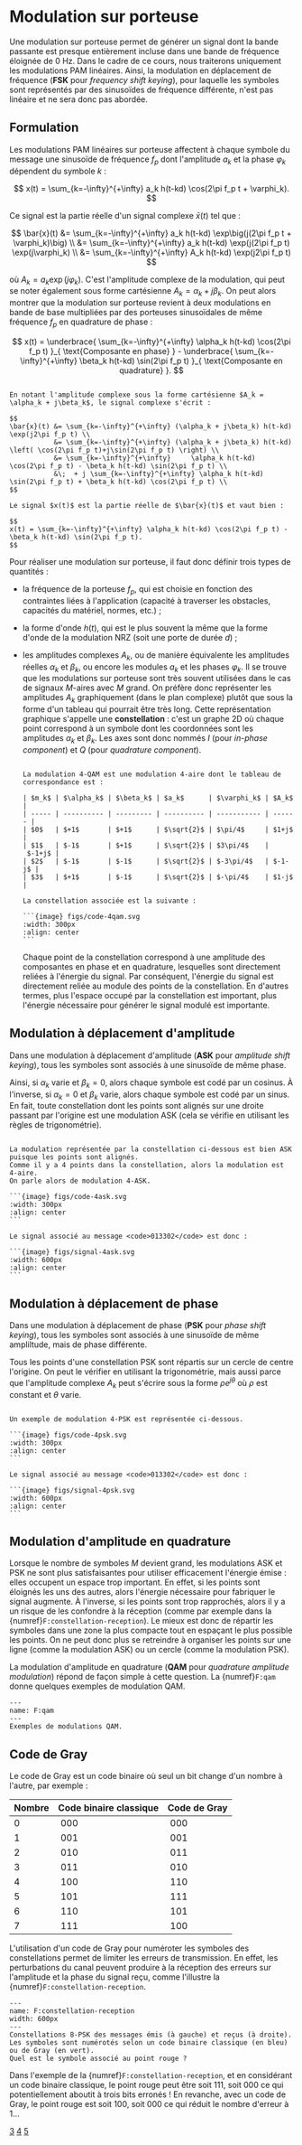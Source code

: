 # Modulation sur porteuse


Une modulation sur porteuse permet de générer un signal dont la bande passante est presque entièrement incluse
dans une bande de fréquence éloignée de 0 Hz.
Dans le cadre de ce cours, nous traiterons uniquement les modulations PAM linéaires.
Ainsi, la modulation en déplacement de fréquence (**FSK** pour _frequency shift keying_),
pour laquelle les symboles sont représentés par des sinusoïdes de fréquence différente,
n'est pas linéaire et ne sera donc pas abordée.


## Formulation

Les modulations PAM linéaires sur porteuse affectent à chaque symbole du message une sinusoïde de fréquence $f_p$
dont l'amplitude $a_k$ et la phase $\varphi_k$ dépendent du symbole $k$ :

$$
x(t) = \sum_{k=-\infty}^{+\infty} a_k h(t-kd) \cos(2\pi f_p t + \varphi_k).
$$

Ce signal est la partie réelle d'un signal complexe $\bar{x}(t)$ tel que :

$$
\bar{x}(t) &= \sum_{k=-\infty}^{+\infty} a_k h(t-kd) \exp\big(j(2\pi f_p t + \varphi_k)\big) \\
           &= \sum_{k=-\infty}^{+\infty} a_k h(t-kd) \exp(j(2\pi f_p t) \exp(j\varphi_k) \\
           &= \sum_{k=-\infty}^{+\infty} A_k h(t-kd) \exp(j2\pi f_p t)
$$

où $A_k = a_k \exp(j\varphi_k)$.
C'est l'amplitude complexe de la modulation, qui peut se noter également sous forme cartésienne $A_k = \alpha_k + j\beta_k$.
On peut alors montrer que la modulation sur porteuse revient à deux modulations en bande de base multipliées
par des porteuses sinusoïdales de même fréquence $f_p$ en quadrature de phase :

$$
x(t) = \underbrace{ \sum_{k=-\infty}^{+\infty} \alpha_k h(t-kd) \cos(2\pi f_p t) }_{ \text{Composante en phase} }
     - \underbrace{ \sum_{k=-\infty}^{+\infty} \beta_k  h(t-kd) \sin(2\pi f_p t) }_{ \text{Composante en quadrature} }.
$$


```{dropdown} Démonstration

En notant l'amplitude complexe sous la forme cartésienne $A_k = \alpha_k + j\beta_k$, le signal complexe s'écrit :

$$
\bar{x}(t) &= \sum_{k=-\infty}^{+\infty} (\alpha_k + j\beta_k) h(t-kd) \exp(j2\pi f_p t) \\
           &= \sum_{k=-\infty}^{+\infty} (\alpha_k + j\beta_k) h(t-kd) \left( \cos(2\pi f_p t)+j\sin(2\pi f_p t) \right) \\
           &= \sum_{k=-\infty}^{+\infty}     \alpha_k h(t-kd) \cos(2\pi f_p t) - \beta_k h(t-kd) \sin(2\pi f_p t) \\
           &\;  + j \sum_{k=-\infty}^{+\infty} \alpha_k h(t-kd) \sin(2\pi f_p t) + \beta_k h(t-kd) \cos(2\pi f_p t) \\
$$

Le signal $x(t)$ est la partie réelle de $\bar{x}(t)$ et vaut bien :

$$
x(t) = \sum_{k=-\infty}^{+\infty} \alpha_k h(t-kd) \cos(2\pi f_p t) - \beta_k h(t-kd) \sin(2\pi f_p t).
$$
```

Pour réaliser une modulation sur porteuse, il faut donc définir trois types de quantités :

* la fréquence de la porteuse $f_p$, qui est choisie en fonction des contraintes liées à l'application
  (capacité à traverser les obstacles, capacités du matériel, normes, etc.) ;
  
* la forme d'onde $h(t)$, qui est le plus souvent la même que la forme d'onde de la modulation NRZ (soit une porte de durée $d$) ;

* les amplitudes complexes $A_k$, ou de manière équivalente les amplitudes réelles $\alpha_k$ et $\beta_k$,
  ou encore les modules $a_k$ et les phases $\varphi_k$.
  Il se trouve que les modulations sur porteuse sont très souvent utilisées dans le cas de signaux $M$-aires avec $M$ grand.
  On préfère donc représenter les amplitudes $A_k$ graphiquement (dans le plan complexe)
  plutôt que sous la forme d'un tableau qui pourrait être très long.
  Cette représentation graphique s'appelle une **constellation** :
  c'est un graphe 2D où chaque point correspond à un symbole dont les coordonnées sont les amplitudes $\alpha_k$ et $\beta_k$.
  Les axes sont donc nommés $I$ (pour _in-phase component_) et $Q$ (pour _quadrature component_).

  ````{div} example

  La modulation 4-QAM est une modulation 4-aire dont le tableau de correspondance est :

  | $m_k$ | $\alpha_k$ | $\beta_k$ | $a_k$      | $\varphi_k$ | $A_k$  |
  | ----- | ---------- | --------- | ---------- | ----------- | ------ |
  | $0$   | $+1$       | $+1$      | $\sqrt{2}$ | $\pi/4$     | $1+j$  |
  | $1$   | $-1$       | $+1$      | $\sqrt{2}$ | $3\pi/4$    | $-1+j$ |
  | $2$   | $-1$       | $-1$      | $\sqrt{2}$ | $-3\pi/4$   | $-1-j$ |
  | $3$   | $+1$       | $-1$      | $\sqrt{2}$ | $-\pi/4$    | $1-j$  |

  La constellation associée est la suivante :

  ```{image} figs/code-4qam.svg
  :width: 300px
  :align: center
  ```

  ````

  Chaque point de la constellation correspond à une amplitude des composantes en phase et en quadrature,
  lesquelles sont directement reliées à l'énergie du signal.
  Par conséquent, l'énergie du signal est directement reliée au module des points de la constellation.
  En d'autres termes, plus l'espace occupé par la constellation est important,
  plus l'énergie nécessaire pour générer le signal modulé est importante.


## Modulation à déplacement d'amplitude

Dans une modulation à déplacement d'amplitude (**ASK** pour _amplitude shift keying_),
tous les symboles sont associés à une sinusoïde de même phase.

Ainsi, si $\alpha_k$ varie et $\beta_k=0$, alors chaque symbole est codé par un cosinus.
À l'inverse, si $\alpha_k=0$ et $\beta_k$ varie, alors chaque symbole est codé par un sinus.
En fait, toute constellation dont les points sont alignés sur une droite passant par l'origine est une modulation ASK
(cela se vérifie en utilisant les règles de trigonométrie).

````{div} exemple

La modulation représentée par la constellation ci-dessous est bien ASK puisque les points sont alignés.
Comme il y a 4 points dans la constellation, alors la modulation est 4-aire.
On parle alors de modulation 4-ASK.

```{image} figs/code-4ask.svg
:width: 300px
:align: center
```

Le signal associé au message <code>013302</code> est donc :

```{image} figs/signal-4ask.svg
:width: 600px
:align: center
```

````


## Modulation à déplacement de phase

Dans une modulation à déplacement de phase (**PSK** pour _phase shift keying_),
tous les symboles sont associés à une sinusoïde de même ampliltude, mais de phase différente.

Tous les points d'une constellation PSK sont répartis sur un cercle de centre l'origine.
On peut le vérifier en utilisant la trigonométrie,
mais aussi parce que l'amplitude complexe $A_k$ peut s'écrire sous la forme $\rho e^{j\theta}$
où $\rho$ est constant et $\theta$ varie.

````{div} exemple

Un exemple de modulation 4-PSK est représentée ci-dessous.

```{image} figs/code-4psk.svg
:width: 300px
:align: center
```

Le signal associé au message <code>013302</code> est donc :

```{image} figs/signal-4psk.svg
:width: 600px
:align: center
```

````


## Modulation d'amplitude en quadrature

Lorsque le nombre de symboles $M$ devient grand, les modulations ASK et PSK ne sont plus satisfaisantes
pour utiliser efficacement l'énergie émise : elles occupent un espace trop important.
En effet, si les points sont éloignés les uns des autres, alors l'énergie nécessaire pour fabriquer le signal augmente.
À l'inverse, si les points sont trop rapprochés, alors il y a un risque de les confondre à la réception
(comme par exemple dans la {numref}`F:constellation-reception`).
Le mieux est donc de répartir les symboles dans une zone la plus compacte tout en espaçant le plus possible les points.
On ne peut donc plus se retreindre à organiser les points sur une ligne (comme la modulation ASK)
ou un cercle (comme la modulation PSK).

La modulation d'amplitude en quadrature (**QAM** pour _quadrature amplitude modulation_) répond de façon simple à cette question.
La {numref}`F:qam` donne quelques exemples de modulation QAM.

```{figure} figs/code-qam.svg
---
name: F:qam
---
Exemples de modulations QAM.
```


## Code de Gray

Le code de Gray est un code binaire où seul un bit change d'un nombre à l'autre, par exemple :

| Nombre | Code binaire classique | Code de Gray |
| ------ | ---------------------- | ------------ |
| 0      | 000                    | 000          |
| 1      | 001                    | 001          |
| 2      | 010                    | 011          |
| 3      | 011                    | 010          |
| 4      | 100                    | 110          |
| 5      | 101                    | 111          |
| 6      | 110                    | 101          |
| 7      | 111                    | 100          |

L'utilisation d'un code de Gray pour numéroter les symboles des constellations permet de limiter les erreurs de transmission.
En effet, les perturbations du canal peuvent produire à la réception des erreurs sur l'amplitude et la phase du signal reçu,
comme l'illustre la {numref}`F:constellation-reception`.

```{figure} figs/constellation-reception.svg
---
name: F:constellation-reception
width: 600px
---
Constellations 8-PSK des messages émis (à gauche) et reçus (à droite).
Les symboles sont numérotés selon un code binaire classique (en bleu) ou de Gray (en vert).
Quel est le symbole associé au point rouge ?
```

Dans l'exemple de la {numref}`F:constellation-reception`, et en considérant un code binaire classique,
le point rouge peut être soit $111$, soit $000$ ce qui potentiellement aboutit à trois bits erronés !
En revanche, avec un code de Gray, le point rouge est soit $100$, soit $000$ ce qui réduit le nombre d'erreur à 1...

<a class="exercise btn btn-light" href="td.html#exercice-3" role="button">3</a>
<a class="exercise btn btn-light" href="td.html#exercice-4" role="button">4</a>
<a class="exercise btn btn-light" href="td.html#exercice-5" role="button">5</a>